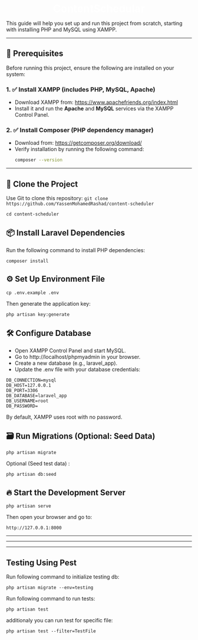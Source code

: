 <p align="center"><a href="https://laravel.com" style="font-size: 2em; font-weight: bold; text-decoration: none; color: white" target="_blank">
<span style="font : bold">Content</span>Schedular
</a></p>

This guide will help you set up and run this project from scratch, starting with installing PHP and MySQL using XAMPP.

---

## 🧰 Prerequisites

Before running this project, ensure the following are installed on your system:

### 1. ✅ Install XAMPP (includes PHP, MySQL, Apache)
- Download XAMPP from: https://www.apachefriends.org/index.html
- Install it and run the **Apache** and **MySQL** services via the XAMPP Control Panel.

### 2. ✅ Install Composer (PHP dependency manager)
- Download from: https://getcomposer.org/download/
- Verify installation by running the following command:
  ```bash
  composer --version
  ```
---

## 📁 Clone the Project
Use Git to clone this repository:
``` git clone https://github.com/YassenMohamedRashad/content-scheduler ```
```
cd content-scheduler
```
## 📦 Install Laravel Dependencies
Run the following command to install PHP dependencies:
```
composer install
```
## ⚙️ Set Up Environment File
```
cp .env.example .env
```
Then generate the application key:
```
php artisan key:generate
```
## 🛠 Configure Database
- Open XAMPP Control Panel and start MySQL.
- Go to http://localhost/phpmyadmin in your browser.
- Create a new database (e.g., laravel_app).
- Update the .env file with your database credentials:
```
DB_CONNECTION=mysql
DB_HOST=127.0.0.1
DB_PORT=3306
DB_DATABASE=laravel_app
DB_USERNAME=root
DB_PASSWORD=
```
By default, XAMPP uses root with no password.

## 🗃️ Run Migrations (Optional: Seed Data)
```
php artisan migrate
```
Optional (Seed test data) :
```
php artisan db:seed
```
## 🔥 Start the Development Server
```
php artisan serve
```
Then open your browser and go to:
```
http://127.0.0.1:8000
```

--- 
--- 
---

## Testing Using Pest
Run following command to initialize testing db:
```
php artisan migrate --env=testing
```

Run following command to run tests:
```
php artisan test
```
additionaly you can run test for specific file:
```
php artisan test --filter=TestFile
```
